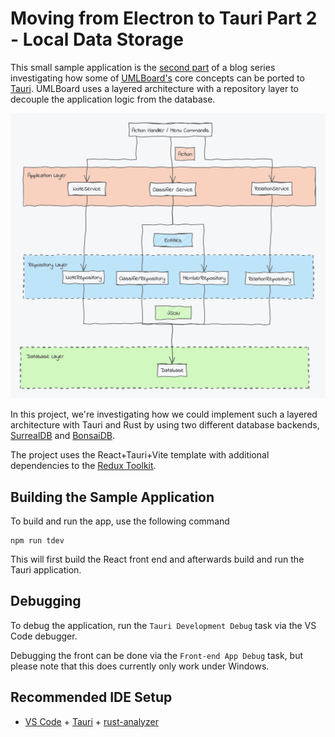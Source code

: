 # Moving from Electron to Tauri Part 2 - Local Data Storage

This small sample application is the [second part](https://www.umlboard.com/blog/moving-from-electron-to-tauri-2/) of a blog series investigating how some of [UMLBoard's](https://www.umlboard.com) core concepts can be ported to [Tauri](https://tauri.app/). 
UMLBoard uses a layered architecture with a repository layer to decouple the application logic from the database.

![UMLBoard's Architecture consits of three layers. The application layer uses a repository to access the database.](./concepts/layered-architecture.png)

In this project, we're investigating how we could implement such a layered architecture with Tauri and Rust by using two different database backends,  [SurrealDB](https://surrealdb.com/) and [BonsaiDB](https://github.com/khonsulabs/bonsaidb).

The project uses the React+Tauri+Vite template with additional dependencies to the [Redux Toolkit](https://redux-toolkit.js.org/).

## Building the Sample Application

To build and run the app, use the following command

```shell
npm run tdev
```

This will first build the React front end and afterwards build and run the Tauri application.

## Debugging

To debug the application, run the `Tauri Development Debug` task via the VS Code debugger. 

Debugging the front can be done via the `Front-end App Debug` task, but please note that this does currently only work under Windows.

## Recommended IDE Setup

- [VS Code](https://code.visualstudio.com/) + [Tauri](https://marketplace.visualstudio.com/items?itemName=tauri-apps.tauri-vscode) + [rust-analyzer](https://marketplace.visualstudio.com/items?itemName=rust-lang.rust-analyzer)
